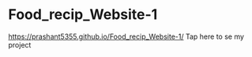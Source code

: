 # Food_recip_Website-1
https://prashant5355.github.io/Food_recip_Website-1/ Tap here to se my project

